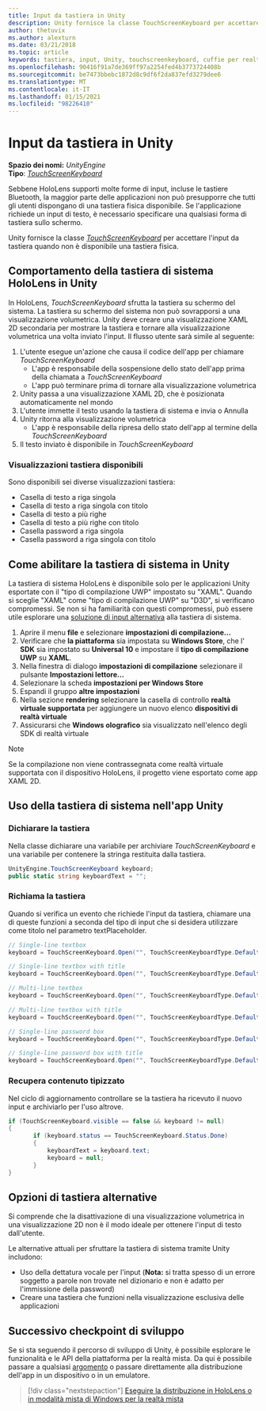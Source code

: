 ```yaml
---
title: Input da tastiera in Unity
description: Unity fornisce la classe TouchScreenKeyboard per accettare l'input da tastiera quando non è disponibile una tastiera fisica.
author: thetuvix
ms.author: alexturn
ms.date: 03/21/2018
ms.topic: article
keywords: tastiera, input, Unity, touchscreenkeyboard, cuffie per realtà mista, cuffia di realtà mista di Windows, auricolare della realtà virtuale
ms.openlocfilehash: 90416f91a7de369ff97a2254fed4b3773724408b
ms.sourcegitcommit: be7473bbebc1872d8c9df6f2da837efd3279dee6
ms.translationtype: MT
ms.contentlocale: it-IT
ms.lasthandoff: 01/15/2021
ms.locfileid: "98226410"
---
```

# <a name="keyboard-input-in-unity"></a>Input da tastiera in Unity

**Spazio dei nomi:** *UnityEngine*<br>
 **Tipo**: *[TouchScreenKeyboard](https://docs.unity3d.com/ScriptReference/TouchScreenKeyboard.html)*

Sebbene HoloLens supporti molte forme di input, incluse le tastiere Bluetooth, la maggior parte delle applicazioni non può presupporre che tutti gli utenti dispongano di una tastiera fisica disponibile. Se l'applicazione richiede un input di testo, è necessario specificare una qualsiasi forma di tastiera sullo schermo.

Unity fornisce la classe *[TouchScreenKeyboard](https://docs.unity3d.com/ScriptReference/TouchScreenKeyboard.html)* per accettare l'input da tastiera quando non è disponibile una tastiera fisica.

## <a name="hololens-system-keyboard-behavior-in-unity"></a>Comportamento della tastiera di sistema HoloLens in Unity

In HoloLens, *TouchScreenKeyboard* sfrutta la tastiera su schermo del sistema. La tastiera su schermo del sistema non può sovrapporsi a una visualizzazione volumetrica. Unity deve creare una visualizzazione XAML 2D secondaria per mostrare la tastiera e tornare alla visualizzazione volumetrica una volta inviato l'input. Il flusso utente sarà simile al seguente:
1. L'utente esegue un'azione che causa il codice dell'app per chiamare *TouchScreenKeyboard*
    * L'app è responsabile della sospensione dello stato dell'app prima della chiamata a *TouchScreenKeyboard*
    * L'app può terminare prima di tornare alla visualizzazione volumetrica
2. Unity passa a una visualizzazione XAML 2D, che è posizionata automaticamente nel mondo
3. L'utente immette il testo usando la tastiera di sistema e invia o Annulla
4. Unity ritorna alla visualizzazione volumetrica
    * L'app è responsabile della ripresa dello stato dell'app al termine della *TouchScreenKeyboard*
5. Il testo inviato è disponibile in *TouchScreenKeyboard*

### <a name="available-keyboard-views"></a>Visualizzazioni tastiera disponibili

Sono disponibili sei diverse visualizzazioni tastiera:
* Casella di testo a riga singola
* Casella di testo a riga singola con titolo
* Casella di testo a più righe
* Casella di testo a più righe con titolo
* Casella password a riga singola
* Casella password a riga singola con titolo

## <a name="how-to-enable-the-system-keyboard-in-unity"></a>Come abilitare la tastiera di sistema in Unity

La tastiera di sistema HoloLens è disponibile solo per le applicazioni Unity esportate con il "tipo di compilazione UWP" impostato su "XAML". Quando si sceglie "XAML" come "tipo di compilazione UWP" su "D3D", si verificano compromessi. Se non si ha familiarità con questi compromessi, può essere utile esplorare una [soluzione di input alternativa](#alternative-keyboard-options) alla tastiera di sistema.
1. Aprire il menu **file** e selezionare **impostazioni di compilazione...**
2. Verificare che **la piattaforma** sia impostata su **Windows Store**, che l' **SDK** sia impostato su **Universal 10** e impostare il **tipo di compilazione UWP** su **XAML**.
3. Nella finestra di dialogo **impostazioni di compilazione** selezionare il pulsante **Impostazioni lettore...**
4. Selezionare la scheda **impostazioni per Windows Store**
5. Espandi il gruppo **altre impostazioni**
6. Nella sezione **rendering** selezionare la casella di controllo **realtà virtuale supportata** per aggiungere un nuovo elenco **dispositivi di realtà virtuale**
7. Assicurarsi che **Windows olografico** sia visualizzato nell'elenco degli SDK di realtà virtuale

>[!NOTE]
>Se la compilazione non viene contrassegnata come realtà virtuale supportata con il dispositivo HoloLens, il progetto viene esportato come app XAML 2D.

## <a name="using-the-system-keyboard-in-your-unity-app"></a>Uso della tastiera di sistema nell'app Unity

### <a name="declare-the-keyboard"></a>Dichiarare la tastiera

Nella classe dichiarare una variabile per archiviare *TouchScreenKeyboard* e una variabile per contenere la stringa restituita dalla tastiera.

```cs
UnityEngine.TouchScreenKeyboard keyboard;
public static string keyboardText = "";
```

### <a name="invoke-the-keyboard"></a>Richiama la tastiera

Quando si verifica un evento che richiede l'input da tastiera, chiamare una di queste funzioni a seconda del tipo di input che si desidera utilizzare come titolo nel parametro textPlaceholder.

```cs
// Single-line textbox
keyboard = TouchScreenKeyboard.Open("", TouchScreenKeyboardType.Default, false, false, false, false);

// Single-line textbox with title
keyboard = TouchScreenKeyboard.Open("", TouchScreenKeyboardType.Default, false, false, false, false, "Single-line title");

// Multi-line textbox
keyboard = TouchScreenKeyboard.Open("", TouchScreenKeyboardType.Default, false, true, false, false);

// Multi-line textbox with title
keyboard = TouchScreenKeyboard.Open("", TouchScreenKeyboardType.Default, false, true, false, false, "Multi-line Title");

// Single-line password box
keyboard = TouchScreenKeyboard.Open("", TouchScreenKeyboardType.Default, false, false, true, false);

// Single-line password box with title
keyboard = TouchScreenKeyboard.Open("", TouchScreenKeyboardType.Default, false, false, true, false, "Secure Single-line Title");
```

### <a name="retrieve-typed-contents"></a>Recupera contenuto tipizzato

Nel ciclo di aggiornamento controllare se la tastiera ha ricevuto il nuovo input e archiviarlo per l'uso altrove.

```cs
if (TouchScreenKeyboard.visible == false && keyboard != null)
{
       if (keyboard.status == TouchScreenKeyboard.Status.Done)
       {
           keyboardText = keyboard.text;
           keyboard = null;
       }
}
```

## <a name="alternative-keyboard-options"></a>Opzioni di tastiera alternative

Si comprende che la disattivazione di una visualizzazione volumetrica in una visualizzazione 2D non è il modo ideale per ottenere l'input di testo dall'utente.

Le alternative attuali per sfruttare la tastiera di sistema tramite Unity includono:
* Uso della dettatura vocale per l'input (<b>Nota:</b> si tratta spesso di un errore soggetto a parole non trovate nel dizionario e non è adatto per l'immissione della password)
* Creare una tastiera che funzioni nella visualizzazione esclusiva delle applicazioni

## <a name="next-development-checkpoint"></a>Successivo checkpoint di sviluppo

Se si sta seguendo il percorso di sviluppo di Unity, è possibile esplorare le funzionalità e le API della piattaforma per la realtà mista. Da qui è possibile passare a qualsiasi [argomento](unity-development-overview.md#3-advanced-features) o passare direttamente alla distribuzione dell'app in un dispositivo o in un emulatore.

> [!div class="nextstepaction"]
> [Eseguire la distribuzione in HoloLens o in modalità mista di Windows per la realtà mista](../platform-capabilities-and-apis/using-visual-studio.md)
